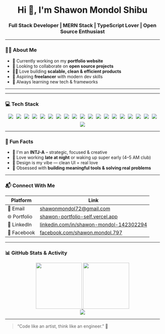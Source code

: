 <h1 align="center">Hi 👋, I'm Shawon Mondol Shibu</h1>
<h3 align="center">Full Stack Developer | MERN Stack | TypeScript Lover | Open Source Enthusiast</h3>

---

### 🧑‍💻 About Me

- 🔭 Currently working on my **portfolio website**
- 🤝 Looking to collaborate on **open source projects**
- 👨‍💻 Love building **scalable, clean & efficient products**
- 💼 Aspiring **freelancer** with modern dev skills
- 🧠 Always learning new tech & frameworks

---

---

### 💻 Tech Stack

<div align="center" style="display: flex; flex-wrap: wrap; justify-content: center; gap: 10px">

<!-- Frontend -->
<img src="https://img.shields.io/badge/HTML5-E34F26?style=flat&logo=html5&logoColor=white" />
<img src="https://img.shields.io/badge/CSS3-1572B6?style=flat&logo=css3&logoColor=white" />
<img src="https://img.shields.io/badge/SASS-CC6699?style=flat&logo=sass&logoColor=white" />
<img src="https://img.shields.io/badge/TailwindCSS-38B2AC?style=flat&logo=tailwind-css&logoColor=white" />
<img src="https://img.shields.io/badge/JavaScript-F7DF1E?style=flat&logo=javascript&logoColor=black" />
<img src="https://img.shields.io/badge/TypeScript-3178C6?style=flat&logo=typescript&logoColor=white" />
<img src="https://img.shields.io/badge/React-20232A?style=flat&logo=react&logoColor=61DAFB" />
<img src="https://img.shields.io/badge/Next.js-000000?style=flat&logo=nextdotjs&logoColor=white" />

<!-- Backend -->
<img src="https://img.shields.io/badge/Node.js-339933?style=flat&logo=nodedotjs&logoColor=white" />
<img src="https://img.shields.io/badge/Express.js-000000?style=flat&logo=express&logoColor=white" />
<img src="https://img.shields.io/badge/MongoDB-47A248?style=flat&logo=mongodb&logoColor=white" />

<!-- Others -->
<img src="https://img.shields.io/badge/Python-3776AB?style=flat&logo=python&logoColor=white" />
<img src="https://img.shields.io/badge/.NET-512BD4?style=flat&logo=dotnet&logoColor=white" />
<img src="https://img.shields.io/badge/Rust-000000?style=flat&logo=rust&logoColor=white" />

<!-- Design -->
<img src="https://img.shields.io/badge/Figma-F24E1E?style=flat&logo=figma&logoColor=white" />
<img src="https://img.shields.io/badge/Illustrator-FF9A00?style=flat&logo=adobeillustrator&logoColor=white" />
<img src="https://img.shields.io/badge/GIMP-5C5543?style=flat&logo=gimp&logoColor=white" />

<!-- OS -->
<img src="https://img.shields.io/badge/Linux-FCC624?style=flat&logo=linux&logoColor=black" />
<img src="https://img.shields.io/badge/Windows-0078D6?style=flat&logo=windows&logoColor=white" />
<img src="https://img.shields.io/badge/macOS-000000?style=flat&logo=apple&logoColor=white" />

</div>


---

### 🧩 Fun Facts

- 🧠 I'm an **INTJ-A** – strategic, focused & creative
- 🌙 Love working **late at night** or waking up super early (4–5 AM club)
- 🎨 Design is my vibe — clean UI = real love
- 🔧 Obsessed with **building meaningful tools & solving real problems**

---

### 📬 Connect With Me

| Platform | Link |
|---------|------|
| 📧 Email | [shawonmondol72@gmail.com](mailto:shawonmondol72@gmail.com) |
| 🌐 Portfolio | [shawon-portfolio-self.vercel.app](https://shawon-portfolio-self.vercel.app) |
| 💼 LinkedIn | [linkedin.com/in/shawon-mondol-142302294](https://www.linkedin.com/in/shawon-mondol-142302294) |
| 📘 Facebook | [facebook.com/shawon.mondol.797](https://www.facebook.com/shawon.mondol.797) |

---

### 📊 GitHub Stats & Activity

<div align="center">
  <a href="https://github.com/shibu72">
    <img height="150" src="https://github-readme-stats.vercel.app/api?username=shibu72&show_icons=true&theme=default" />
  </a>
  <a href="https://github.com/shibu72">
    <img height="150" src="https://github-readme-streak-stats.herokuapp.com/?user=shibu72&theme=default" />
  </a>
</div>

<div align="center">
  <a href="https://github.com/shibu72">
    <img src="https://github-readme-stats.vercel.app/api/top-langs/?username=shibu72&layout=compact&theme=default" />
  </a>
</div>

---

> “Code like an artist, think like an engineer.” 🎯
